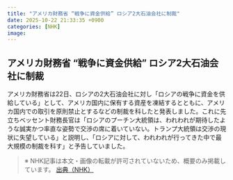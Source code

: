 ```yaml
---
title: "アメリカ財務省 “戦争に資金供給” ロシア2大石油会社に制裁"
date: 2025-10-22 21:33:35 +0900
categories: [NHK]
image: 
---
```

## アメリカ財務省 “戦争に資金供給” ロシア2大石油会社に制裁

アメリカ財務省は22日、ロシアの2大石油会社に対し「ロシアの戦争に資金を供給している」として、アメリカ国内に保有する資産を凍結するとともに、アメリカ国内での取引を原則禁止とするなどの制裁を科したと発表しました。これに先立ちベッセント財務長官は「ロシアのプーチン大統領は、われわれが期待したような誠実かつ率直な姿勢で交渉の席に着いていない。トランプ大統領は交渉の現状に失望している」と説明し、「ロシアに対して、われわれが行ってきた中で最大規模の制裁を科す」と予告していました。

> ※ NHK記事は本文・画像の転載が許可されていないため、概要のみ掲載しています。
[出典（NHK）](http://www3.nhk.or.jp/news/html/20251023/k10014956621000.html)
